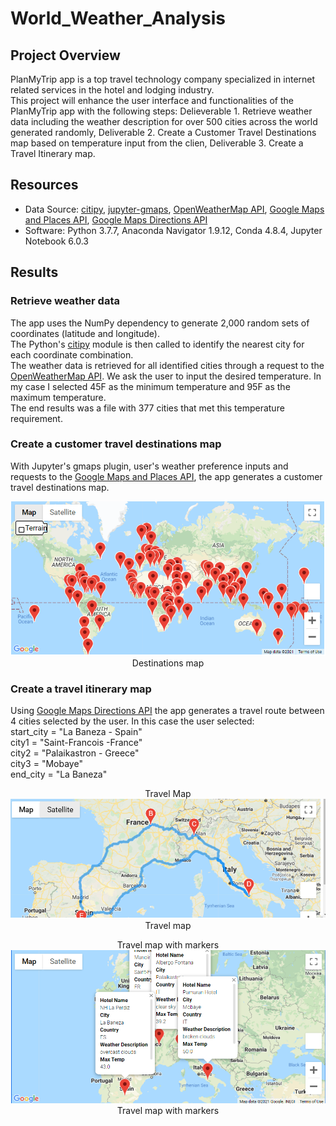 # World_Weather_Analysis

## Project Overview
PlanMyTrip app is a top travel technology company specialized in internet related services in the hotel and lodging industry.\
This project will enhance the user interface  and functionalities of the PlanMyTrip app with the following steps: 
Delieverable 1. Retrieve weather data including the weather description for over 500 cities across the world generated randomly,
Deliverable  2. Create a Customer Travel Destinations map based on temperature input from the clien,
Deliverable  3. Create a Travel Itinerary map.

## Resources
- Data Source: [citipy](https://github.com/wingchen/citipy), [jupyter-gmaps](https://jupyter-gmaps.readthedocs.io/en/latest/), [OpenWeatherMap API](https://openweathermap.org/current), [Google Maps and Places API](https://developers.google.com/places/web-service/search), [Google Maps Directions API](https://developers.google.com/maps/documentation/directions/overview)
- Software: Python 3.7.7, Anaconda Navigator 1.9.12, Conda 4.8.4, Jupyter Notebook 6.0.3

## Results

### Retrieve weather data
The app uses the NumPy dependency to generate 2,000 random sets of coordinates (latitude and longitude).\
The Python's [citipy](https://github.com/wingchen/citipy) module is then called to identify the nearest city for each coordinate combination.\
The weather data is retrieved for all identified cities through a request to the [OpenWeatherMap API](https://openweathermap.org/current).  We ask the user to input the desired temperature.  In my case I selected 45F as the minimum temperature and 95F as the maximum temperature.\
The end results was a file with 377 cities that met this temperature requirement.

### Create a customer travel destinations map
With Jupyter's gmaps plugin, user's weather preference inputs and requests to the [Google Maps and Places API](https://developers.google.com/places/web-service/search), the app generates a customer travel destinations map.
<p align="center">
  <img src="Vacation_Search/WeatherPy_vacation_map.png">
  Destinations map 
</p>

### Create a travel itinerary map
Using [Google Maps Directions API](https://developers.google.com/maps/documentation/directions/overview) the app generates a travel route between 4 cities selected by the user.  In this case the user selected: <br />
start_city = "La Baneza - Spain"<br />
city1 = "Saint-Francois -France"<br />
city2 = "Palaikastron - Greece"<br />
city3 = "Mobaye"<br />
end_city = "La Baneza"<br />

<p align="center">
  Travel Map
   <img src="Vacation_Itinerary/WeatherPy_travel_map.png">
  Travel map 
</p>
<p align="center">
  Travel map with markers  
  <img src="Vacation_Itinerary/WeatherPy_travel_map_markers.png">
  Travel map with markers 
</p>
